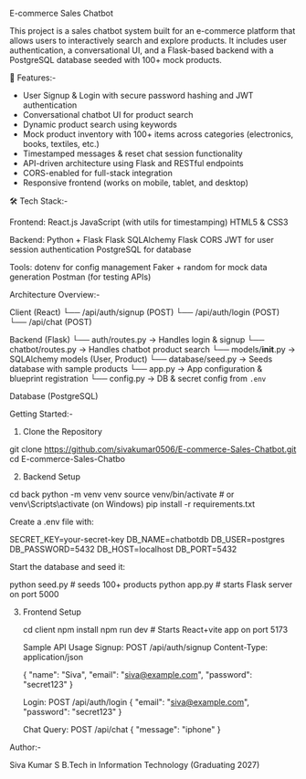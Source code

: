 E-commerce Sales Chatbot

This project is a sales chatbot system built for an e-commerce platform that allows users to interactively search and explore products. It includes user authentication, a conversational UI, and a Flask-based backend with a PostgreSQL database seeded with 100+ mock products.

📌 Features:-
* User Signup & Login with secure password hashing and JWT authentication
* Conversational chatbot UI for product search
* Dynamic product search using keywords
* Mock product inventory with 100+ items across categories (electronics, books, textiles, etc.)
* Timestamped messages & reset chat session functionality
* API-driven architecture using Flask and RESTful endpoints
* CORS-enabled for full-stack integration
* Responsive frontend (works on mobile, tablet, and desktop)

🛠️ Tech Stack:-

Frontend:
  React.js
  JavaScript (with utils for timestamping)
  HTML5 & CSS3

Backend:
  Python + Flask
  Flask SQLAlchemy
  Flask CORS
  JWT for user session authentication
  PostgreSQL for database

Tools:
  dotenv for config management
  Faker + random for mock data generation
  Postman (for testing APIs)
  
Architecture Overview:-

  Client (React)
     └── /api/auth/signup (POST)
     └── /api/auth/login  (POST)
     └── /api/chat        (POST)
  
  Backend (Flask)
     └── auth/routes.py      → Handles login & signup
     └── chatbot/routes.py   → Handles chatbot product search
     └── models/__init__.py  → SQLAlchemy models (User, Product)
     └── database/seed.py    → Seeds database with sample products
     └── app.py              → App configuration & blueprint registration
     └── config.py           → DB & secret config from `.env`
     
  Database (PostgreSQL)

 Getting Started:-

1. Clone the Repository

  git clone https://github.com/sivakumar0506/E-commerce-Sales-Chatbot.git
  cd E-commerce-Sales-Chatbo

2. Backend Setup

  cd back
  python -m venv venv
  source venv/bin/activate  # or venv\Scripts\activate (on Windows)
  pip install -r requirements.txt

  Create a .env file with:

  SECRET_KEY=your-secret-key
  DB_NAME=chatbotdb
  DB_USER=postgres
  DB_PASSWORD=5432
  DB_HOST=localhost
  DB_PORT=5432

  Start the database and seed it:

  python seed.py  # seeds 100+ products
  python app.py   # starts Flask server on port 5000

3. Frontend Setup

    cd client
    npm install
    npm run dev  # Starts React+vite app on port 5173
    
    Sample API Usage
    Signup:
      POST /api/auth/signup
      Content-Type: application/json
      
      {
        "name": "Siva",
        "email": "siva@example.com",
        "password": "secret123"
      }
    
    Login:
      POST /api/auth/login
      {
        "email": "siva@example.com",
        "password": "secret123"
      }
    
    Chat Query:
      POST /api/chat
      {
        "message": "iphone"
      }

   
 Author:-

Siva Kumar S B.Tech in Information Technology (Graduating 2027)
